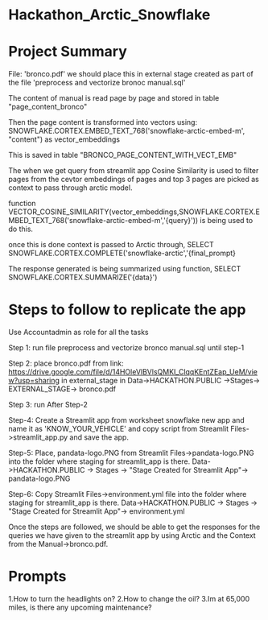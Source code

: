# Hackathon_Arctic_Snowflake

# Project Summary

File: 'bronco.pdf' we should place this in external stage created as part of the file 'preprocess and vectorize bronoc manual.sql'

The content of manual is read page by page and stored in table "page_content_bronco"

Then the page content is transformed into vectors using: SNOWFLAKE.CORTEX.EMBED_TEXT_768('snowflake-arctic-embed-m', "content") as vector_embeddings

This is saved in table "BRONCO_PAGE_CONTENT_WITH_VECT_EMB"

The when we get query from streamlit app Cosine Similarity is used to filter pages from the cevtor embeddings of pages and top 3 pages are picked as context to pass through arctic model.

function VECTOR_COSINE_SIMILARITY(vector_embeddings,SNOWFLAKE.CORTEX.EMBED_TEXT_768('snowflake-arctic-embed-m','{query}')) is being used to do this.

once this is done context is passed to Arctic through,
SELECT SNOWFLAKE.CORTEX.COMPLETE('snowflake-arctic','{final_prompt}

The response generated is being summarized using function,
SELECT SNOWFLAKE.CORTEX.SUMMARIZE('{data}')

# Steps to follow to replicate the app

Use Accountadmin as role for all the tasks

Step 1:
run file preprocess and vectorize bronco manual.sql until step-1

Step 2:
place bronco.pdf 
from link: https://drive.google.com/file/d/14HOleVlBVlsQMKI_ClqqKEntZEap_UeM/view?usp=sharing
in external_stage in Data->HACKATHON.PUBLIC ->Stages-> EXTERNAL_STAGE-> bronco.pdf

Step 3:
run After Step-2

Step-4:
Create a Streamlit app from worksheet snowflake new app and name it as 'KNOW_YOUR_VEHICLE'
and copy script from Streamlit Files->streamlit_app.py and save the app.

Step-5:
Place, pandata-logo.PNG from Streamlit Files->pandata-logo.PNG into the folder where staging for streamlit_app is there. Data->HACKATHON.PUBLIC -> Stages -> "Stage Created for Streamlit App"-> pandata-logo.PNG

Step-6:
Copy Streamlit Files->environment.yml file into the folder where staging for streamlit_app is there. Data->HACKATHON.PUBLIC -> Stages -> "Stage Created for Streamlit App"-> environment.yml

Once the steps are followed, we should be able to get the responses for the queries we have given to the streamlit app by using Arctic and the Context from the Manual->bronco.pdf.

# Prompts

1.How to turn the headlights on?
2.How to change the oil?
3.Im at 65,000 miles, is there any upcoming maintenance?
